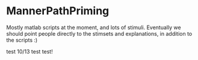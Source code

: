 # MannerPathPriming

Mostly matlab scripts at the moment, and lots of stimuli. Eventually we should point people directly to the stimsets and explanations, in addition to the scripts :)

test 10/13  test test!